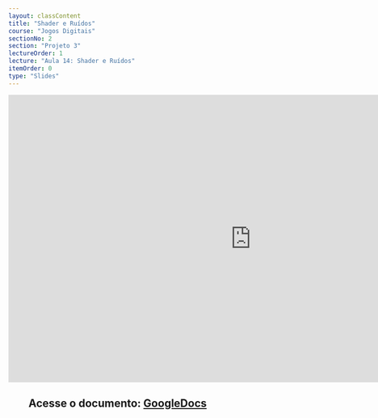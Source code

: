 ```yaml
---
layout: classContent
title: "Shader e Ruídos"
course: "Jogos Digitais"
sectionNo: 2
section: "Projeto 3"
lectureOrder: 1
lecture: "Aula 14: Shader e Ruídos"
itemOrder: 0
type: "Slides"
---
```


<iframe src="https://docs.google.com/presentation/d/e/2PACX-1vSdPon-mG6tgNs3au8dKUCU9S4l8MRSpwhraTj0cqt--VStHa6EJmVLZoydCoY54LzZjWk10c5RCQR3/embed?start=false&loop=false&delayms=3000" frameborder="0" width="960" height="569" allowfullscreen="true" mozallowfullscreen="true" webkitallowfullscreen="true"></iframe>

## &nbsp;&nbsp;&nbsp;&nbsp;&nbsp;&nbsp;&nbsp;&nbsp;Acesse o documento: [GoogleDocs](https://docs.google.com/presentation/d/14GyfqDwHwRTc1mafhO_cmkClP-_ymhso2bLu12Ypf24/preview?rm=minimal&usp=sharing)
